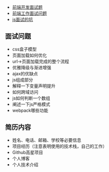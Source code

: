 - [前端开发面试题](https://github.com/markyun/My-blog/tree/master/Front-end-Developer-Questions)
- [前端工作面试问题](https://github.com/h5bp/Front-end-Developer-Interview-Questions/tree/master/Translations/Chinese#js-questions)
- [js面试的坑](http://www.cnblogs.com/libin-1/p/5865616.html)

## 面试问题
- css盒子模型
- 页面加载如何优化
- url->页面加载完成的整个流程
- 优雅降级与渐进增强
- ajax的优缺点
- js组成部分
- 解释一下变量声明提升
- 如何跨域访问
- js如何判断一个数组
- 阐述一下js严格模式
- webpack哪些功能


## 简历内容
- 姓名、电话、邮箱、学校等必要信息
- 项目经历（注意表明使用的技术栈，自己的工作）
- Github高星项目
- 个人博客
- 个人技术介绍
